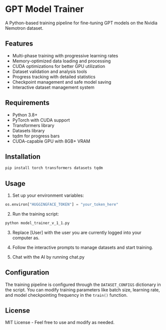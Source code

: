 # GPT Model Trainer

A Python-based training pipeline for fine-tuning GPT models on the Nvidia Nemotron dataset.

## Features

- Multi-phase training with progressive learning rates
- Memory-optimized data loading and processing
- CUDA optimizations for better GPU utilization
- Dataset validation and analysis tools
- Progress tracking with detailed statistics
- Checkpoint management and safe model saving
- Interactive dataset management system

## Requirements

- Python 3.8+
- PyTorch with CUDA support
- Transformers library
- Datasets library
- tqdm for progress bars
- CUDA-capable GPU with 8GB+ VRAM

## Installation

```bash
pip install torch transformers datasets tqdm
```

## Usage

1. Set up your environment variables:
```python
os.environ["HUGGINGFACE_TOKEN"] = "your_token_here"
```

2. Run the training script:
```bash
python model_trainer_v_1_1.py
```

3. Replace [User] with the user you are currently logged into your computer as.

4. Follow the interactive prompts to manage datasets and start training.

5. Chat with the AI by running chat.py

## Configuration

The training pipeline is configured through the `DATASET_CONFIGS` dictionary in the script.
You can modify training parameters like batch size, learning rate, and model checkpointing
frequency in the `train()` function.

## License

MIT License - Feel free to use and modify as needed.
